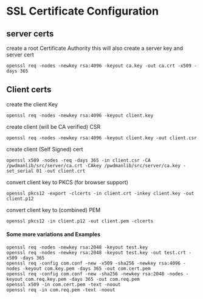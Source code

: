 # SSL Certificate Configuration

## server certs
create a root Certificate Authority
this will also create a server key and server cert
```
openssl req -nodes -newkey rsa:4096 -keyout ca.key -out ca.crt -x509 -days 365
```

## Client certs
create the client Key
```
openssl req -nodes -newkey rsa:4096 -keyout client.key
```

create client (will be CA verified) CSR 
```
openssl req -nodes -newkey rsa:4096 -keyout client.key -out client.csr
```

create client (Self Signed) cert
```
openssl x509 -nodes -req -days 365 -in client.csr -CA /pwdmanlib/src/server/ca.crt -CAkey /pwdmanlib/src/server/ca.key -set_serial 01 -out client.crt
```

convert client key to PKCS (for browser support)
```
openssl pkcs12 -export -clcerts -in client.crt -inkey client.key -out client.p12
```

convert client key to (combined) PEM
```
openssl pkcs12 -in client.p12 -out client.pem -clcerts
```

#### Some more variations and Examples

```
openssl req -nodes -newkey rsa:2048 -keyout test.key
openssl req -nodes -newkey rsa:2048 -keyout test.key -out test.crt -x509 -days 365
openssl req -config com.conf -new -x509 -sha256 -newkey rsa:4096 -nodes -keyout com.key.pem -days 365 -out com.cert.pem
openssl req -config com.conf -new -sha256 -newkey rsa:2048 -nodes -keyout com.req.key.pem -days 365 -out com.req.pem
openssl x509 -in com.cert.pem -text -noout
openssl req -in com.req.pem -text -noout
```
